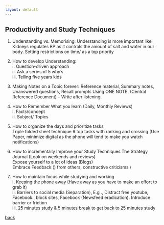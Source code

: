 ```yaml
---
layout: default
---
```

## Productivity and Study Techniques
1.	Understanding vs. Memorising: Understanding is more important like Kidneys regulates BP as it controls the amount of salt and water in our body. Setting restrictions on time/ as a top priority
2.	How to develop Understanding:\
i.	Question-driven approach \
ii.	Ask a series of 5 why’s \
iii.	Telling five years kids
3.	Making Notes on a Topic forever: Reference material, Summary notes, Unanswered questions, Recall prompts Using ONE NOTE. (Central Reference Document) – Write after listening. 
4.	How to Remember What you learn (Daily, Monthly Reviews) \
i.	Facts/concept \
ii.	Subject/ Topics
5.	How to organize the days and prioritize tasks \
Triple folded sheet technique 6 top tasks with ranking and crossing (Use Paper, minimize digital as the phone will tend to make you watch notifications)

6.	How to incrementally Improve your Study Techniques
The Strategy Journal (Look on weekends and reviews) \
Expose yourself to a lot of ideas (Blogs) \
Embrace Feedback () from others, constructive criticisms \
7.	How to maintain focus while studying and working \
i.	Keeping the phone away (Have away as you have to make an effort to grab it) \
ii.	Barriers to social media (Separation), E.g ., Distract free youtube, Facebook., block sites, Facebook (Newsfeed eradication). Introduce barrier or friction \
iii.	25 minutes study & 5 minutes break to get back to 25 minutes  study

[back](./)
